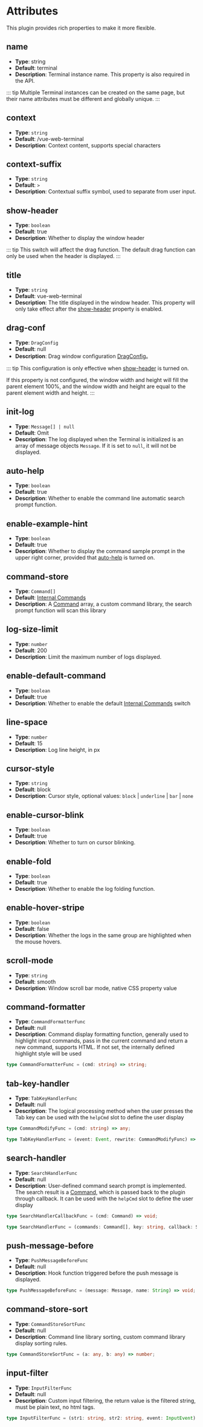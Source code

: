 # Attributes

This plugin provides rich properties to make it more flexible.

## name

* **Type**: string
* **Default**: terminal
* **Description**: Terminal instance name. This property is also required in the API.

::: tip
Multiple Terminal instances can be created on the same page, but their name attributes must be different and globally unique.
:::

## context

* **Type**: `string`
* **Default**: /vue-web-terminal
* **Description**: Context content, supports special characters

## context-suffix

* **Type**: `string`
* **Default**: ` > `
* **Description**: Contextual suffix symbol, used to separate from user input.

## show-header

* **Type**: `boolean`
* **Default**: true
* **Description**: Whether to display the window header

::: tip
This switch will affect the drag function. The default drag function can only be used when the header is displayed.
:::

## title

* **Type**: `string`
* **Default**: vue-web-terminal
* **Description**: The title displayed in the window header. This property will only take effect after the [show-header](#show-header) property is enabled.

## drag-conf

* **Type**: `DragConfig`
* **Default**: null
* **Description**: Drag window configuration [DragConfig](./others#dragconfig)。

::: tip
This configuration is only effective when [show-header](#show-header) is turned on.

If this property is not configured, the window width and height will fill the parent element 100%, 
and the window width and height are equal to the parent element width and height.
:::

## init-log

* **Type**: `Message[] | null`
* **Default**: Omit
* **Description**: The log displayed when the Terminal is initialized is an array of message objects `Message`. If it is set to `null`, it will not be displayed.

## auto-help

* **Type**: `boolean`
* **Default**: true
* **Description**: Whether to enable the command line automatic search prompt function.

## enable-example-hint

* **Type**: `boolean`
* **Default**: true
* **Description**: Whether to display the command sample prompt in the upper right corner, provided that [auto-help](#auto-help) is turned on.

## command-store

* **Type**: `Command[]`
* **Default**: [Internal Commands](./others#internal-commands)
* **Description**: A [Command](./others#command) array, a custom command library, the search prompt function will scan this library


## log-size-limit

* **Type**: `number`
* **Default**: 200
* **Description**: Limit the maximum number of logs displayed.

## enable-default-command

* **Type**: `boolean`
* **Default**: true
* **Description**: Whether to enable the default [Internal Commands](./others#internal-commands) switch

## line-space

* **Type**: `number`
* **Default**: 15
* **Description**: Log line height, in px

## cursor-style

* **Type**: `string`
* **Default**: block
* **Description**: Cursor style, optional values: `block` | `underline` | `bar` | `none`

## enable-cursor-blink

* **Type**: `boolean`
* **Default**: true
* **Description**: Whether to turn on cursor blinking.

## enable-fold

* **Type**: `boolean`
* **Default**: true
* **Description**: Whether to enable the log folding function.

## enable-hover-stripe

* **Type**: `boolean`
* **Default**: false
* **Description**: Whether the logs in the same group are highlighted when the mouse hovers.

## scroll-mode

* **Type**: `string`
* **Default**: smooth
* **Description**: Window scroll bar mode, native CSS property value

## command-formatter

* **Type**: `CommandFormatterFunc`
* **Default**: null
* **Description**: Command display formatting function, generally used to highlight input commands, pass in the current command and return a new command, supports HTML. If not set, the internally defined highlight style will be used

```ts
type CommandFormatterFunc = (cmd: string) => string;
```

## tab-key-handler

* **Type**: `TabKeyHandlerFunc`
* **Default**: null
* **Description**: The logical processing method when the user presses the Tab key can be used with the `helpCmd` slot to define the user display

```ts
type CommandModifyFunc = (cmd: string) => any;

type TabKeyHandlerFunc = (event: Event, rewrite: CommandModifyFunc) => undefined;
```

## search-handler

* **Type**: `SearchHandlerFunc`
* **Default**: null
* **Description**: User-defined command search prompt is implemented. The search result is a [Command](./others#command), which is passed back to the plugin through callback. It can be used with the `helpCmd` slot to define the user display

```ts
type SearchHandlerCallbackFunc = (cmd: Command) => void;

type SearchHandlerFunc = (commands: Command[], key: string, callback: SearchHandlerCallbackFunc) => void;
```

## push-message-before

* **Type**: `PushMessageBeforeFunc`
* **Default**: null
* **Description**: Hook function triggered before the push message is displayed.

```ts
type PushMessageBeforeFunc = (message: Message, name: String) => void;
```

## command-store-sort

* **Type**: `CommandStoreSortFunc`
* **Default**: null
* **Description**: Command line library sorting, custom command library display sorting rules.

```ts
type CommandStoreSortFunc = (a: any, b: any) => number;
```

## input-filter

* **Type**: `InputFilterFunc`
* **Default**: null
* **Description**: Custom input filtering, the return value is the filtered string, must be plain text, no html tags.

```ts
type InputFilterFunc = (str1: string, str2: string, event: InputEvent) => string | null;
```

<CommentService></CommentService>
